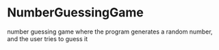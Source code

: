 # NumberGuessingGame
number guessing game where the  program generates a random number, and the user  tries to guess it
